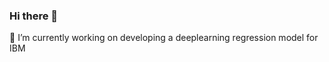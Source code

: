 ### Hi there 👋
🔭 I’m currently working on developing a deeplearning regression model for IBM

<!--
**ChrisL088/ChrisL088** is a ✨ _special_ ✨ repository because its `README.md` (this file) appears on your GitHub profile.

Here are some ideas to get you started:

- 🔭 I’m currently working on developing a deeplearning regression model for IBM ...
- 🌱 I’m currently learning ...
- 👯 I’m looking to collaborate on ...
- 🤔 I’m looking for help with ...
- 💬 Ask me about ...
- 📫 How to reach me: chris.chunyu.lin@gmail.com ...
- 😄 Pronouns: he/him...
- ⚡ Fun fact: ...
-->
